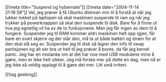 [[!meta  title="Suspend og hybernate"]]
[[!meta  date="2004-11-14 21:16:39"]]
Vel, jeg prøver å få Ubuntu distroen min til å forstå at når jeg lukker lokket på laptopen så skal maskinen suspende til ram og når jeg trykker på powerknappen så skal den suspende til disk. Bare for å finne ut hva jeg egnetlig vil ha av de to funksjonene. Men jeg får ingen av dem til å fungere. Suspender jeg til RAM kommer aldri maskinen helt opp igjen, får bare en svart skjerm og der står den, må ta ut både batteri og strøm for at den skal slå seg av. Suspender jeg til disk så lagrer den info til swap partisjonen og alt ser bra ut helt til jeg prøver å boote, da får jeg kernel panic. Jeg har en mistanke om at det har noe med USB modulene mine å gjøre, men er ikke helt sikker. Jeg må forske mer på dette en dag, men nå er jeg ikke så veldig opplagt til å gjøre det mer. Litt små irritert.

[[!tag  geeking]]